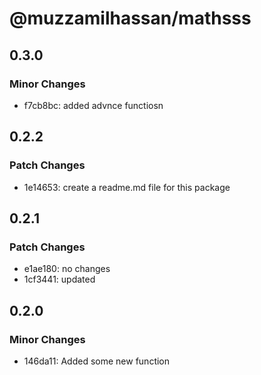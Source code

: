 # @muzzamilhassan/mathsss

## 0.3.0

### Minor Changes

- f7cb8bc: added advnce functiosn

## 0.2.2

### Patch Changes

- 1e14653: create a readme.md file for this package

## 0.2.1

### Patch Changes

- e1ae180: no changes
- 1cf3441: updated

## 0.2.0

### Minor Changes

- 146da11: Added some new function
